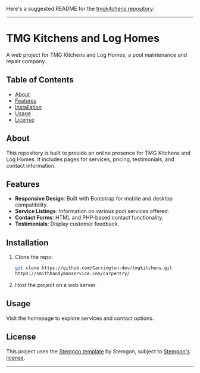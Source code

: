 Here's a suggested README for the [tmgkitchens repository](https://github.com/Carrington-dev/tmgkitchens):

---

# TMG Kitchens and Log Homes

A web project for TMG Kitchens and Log Homes, a pool maintenance and repair company.

## Table of Contents
- [About](#about)
- [Features](#features)
- [Installation](#installation)
- [Usage](#usage)
- [License](#license)

## About
This repository is built to provide an online presence for TMG Kitchens and Log Homes. It includes pages for services, pricing, testimonials, and contact information.

## Features
- **Responsive Design**: Built with Bootstrap for mobile and desktop compatibility.
- **Service Listings**: Information on various pool services offered.
- **Contact Forms**: HTML and PHP-based contact functionality.
- **Testimonials**: Display customer feedback.

## Installation
1. Clone the repo:
   ```bash
   git clone https://github.com/Carrington-dev/tmgkitchens.git
   https://smithhandymanservice.com/carpentry/
   ```
2. Host the project on a web server.

## Usage
Visit the homepage to explore services and contact options.

## License
This project uses the [Stemgon template](https://stemgon.co.za/tmgkitchens/) by Stemgon, subject to [Stemgon's license](https://stemgon.co.za/license/).

--- 
